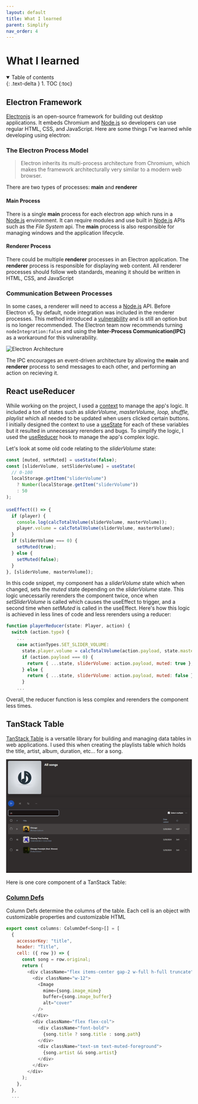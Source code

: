 ```yaml
---
layout: default
title: What I learned
parent: Simplify
nav_order: 4
---
```


# What I learned

<details open markdown="block">
  <summary>
    Table of contents
  </summary>
  {: .text-delta }
1. TOC
{:toc}
</details>

## Electron Framework

[Electronjs] is an open-source framework for building out desktop applications.
It embeds Chromium and [Node.js] so developers can use regular HTML, CSS, and JavaScript.
Here are some things I've learned while developing using electron:

### The Electron Process Model

> Electron inherits its multi-process architecture from Chromium, which makes the framework architecturally very similar to a modern web browser.

There are two types of processes: **main** and **renderer**

#### Main Process

There is a single **main** process for each electron app which runs in a [Node.js] environment. It can require modules and use built in [Node.js] APIs such as the
_File System_ api. The **main** process is also responsible for managing windows and the application lifecycle.

#### Renderer Process

There could be multiple **renderer** processes in an Electron application. The **renderer** process is responsible for displaying web content. All renderer processes should follow web standards, meaning it should be written in HTML, CSS, and JavaScript

### Communication Between Processes

In some cases, a renderer will need to access a [Node.js] API. Before Electron v5, by default, node integration was included in the renderer processes. This method introduced a [vulnerability](https://blog.devsecurity.eu/en/blog/joplin-electron-rce) and is still an option but is no longer recommended. The Electron team now recommends turning `nodeIntegration:false` and using the **Inter-Process Communication(IPC)** as a workaround for this vulnerability.

![Electron Architecture](https://miro.medium.com/v2/resize:fit:1400/1*5G9BFD2ItXo6lv2pinEJrA.png)

The IPC encourages an event-driven architecture by allowing the **main** and **renderer** process to send messages to each other, and performing an action on recieving it.

## React useReducer

While working on the project, I used a [context](https://react.dev/reference/react/useContext) to manage the app's logic. It included a ton of states such as _sliderVolume, masterVolume, loop, shuffle, playlist_ which all needed to be updated when users clicked certain buttons. I initially designed the context to use a [useState](https://react.dev/reference/react/useState) for each of these variables but it resulted in unnecessary rerenders and bugs. To simplify the logic, I used the [useReducer](https://react.dev/reference/react/useReducer) hook to manage the app's complex logic.

Let's look at some old code relating to the _sliderVolume_ state:

```js
const [muted, setMuted] = useState(false);
const [sliderVolume, setSliderVolume] = useState(
  // 0-100
  localStorage.getItem("sliderVolume")
    ? Number(localStorage.getItem("sliderVolume"))
    : 50
);

useEffect(() => {
  if (player) {
    console.log(calcTotalVolume(sliderVolume, masterVolume));
    player.volume = calcTotalVolume(sliderVolume, masterVolume);
  }
  if (sliderVolume === 0) {
    setMuted(true);
  } else {
    setMuted(false);
  }
}, [sliderVolume, masterVolume]);
```

In this code snippet, my component has a _sliderVolume_ state which when changed, sets the _muted_ state depending on the _sliderVolume_ state. This logic unecessarily rerenders the component twice, once when _setSliderVolume_ is called which causes the useEffect to trigger, and a second time when _setMuted_ is called in the useEffect. Here's how this logic is achieved in less lines of code and less rerenders using a reducer:

```js
function playerReducer(state: Player, action) {
  switch (action.type) {
    ...
    case actionTypes.SET_SLIDER_VOLUME:
      state.player.volume = calcTotalVolume(action.payload, state.masterVolume);
      if (action.payload === 0) {
        return { ...state, sliderVolume: action.payload, muted: true };
      } else {
        return { ...state, sliderVolume: action.payload, muted: false };
      }
    ...
```
Overall, the reducer function is less complex and rerenders the component less times.

## TanStack Table
[TanStack Table] is a versatile library for building and managing data tables in web applications. I used this when creating the playlists table which holds the title, artist, album, duration, etc... for a song. 

![Playlist](../assets/images/playlist.png)

Here is one core component of a TanStack Table:

### [Column Defs](https://tanstack.com/table/latest/docs/guide/column-defs)
Column Defs determine the columns of the table. Each cell is an object with customizable properties and customizable HTML
```js
export const columns: ColumnDef<Song>[] = [
  {
    accessorKey: "title",
    header: "Title",
    cell: ({ row }) => {
      const song = row.original;
      return (
        <div className="flex items-center gap-2 w-full h-full truncate">
          <div className="w-12">
            <Image
              mime={song.image_mime}
              buffer={song.image_buffer}
              alt="cover"
            />
          </div>
          <div className="flex flex-col">
            <div className="font-bold">
              {song.title ? song.title : song.path}
            </div>
            <div className="text-sm text-muted-foreground">
              {song.artist && song.artist}
            </div>
          </div>
        </div>
      );
    },
  },
  ...
  ```

[Node.js]: https://nodejs.org/en
[Electronjs]: https://www.electronjs.org/
[TanStack Table]: https://tanstack.com/table/latest